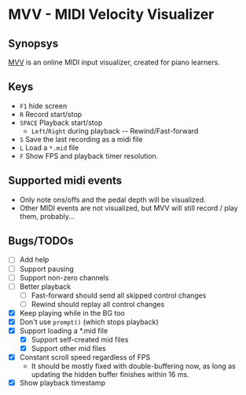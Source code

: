 # MVV - MIDI Velocity Visualizer

## Synopsys

[MVV](https://omakoto.github.io/mvv/) is an online MIDI input visualizer, created for piano learners.

## Keys

- `F1` hide screen
- `R` Record start/stop
- `SPACE` Playback start/stop
  - `Left`/`Right` during playback -- Rewind/Fast-forward
- `S` Save the last recording as a midi file
- `L` Load a `*.mid` file
- `F` Show FPS and playback timer resolution.

## Supported midi events

- Only note ons/offs and the pedal depth will be visualized.
- Other MIDI events are not visualized, but MVV will still record / play them, probably...

## Bugs/TODOs

- [ ] Add help
- [ ] Support pausing
- [ ] Support non-zero channels
- [ ] Better playback
  - [ ] Fast-forward should send all skipped control changes
  - [ ] Rewind should replay all control changes
- [X] Keep playing while in the BG too
- [X] Don't use `prompt()` (which stops playback)
- [X] Support loading a *.mid file
  - [X] Support self-created mid files
  - [X] Support other mid files
- [X] Constant scroll speed regardless of FPS
  - It should be mostly fixed with double-buffering now, as long as updating the hidden buffer finishes within 16 ms.
- [X] Show playback timestamp
